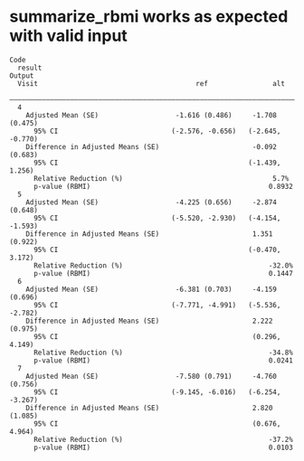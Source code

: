 # summarize_rbmi works as expected with valid input

    Code
      result
    Output
      Visit                                       ref                alt       
      —————————————————————————————————————————————————————————————————————————
      4                                                                        
        Adjusted Mean (SE)                   -1.616 (0.486)     -1.708 (0.475) 
          95% CI                            (-2.576, -0.656)   (-2.645, -0.770)
        Difference in Adjusted Means (SE)                       -0.092 (0.683) 
          95% CI                                               (-1.439, 1.256) 
          Relative Reduction (%)                                     5.7%      
          p-value (RBMI)                                            0.8932     
      5                                                                        
        Adjusted Mean (SE)                   -4.225 (0.656)     -2.874 (0.648) 
          95% CI                            (-5.520, -2.930)   (-4.154, -1.593)
        Difference in Adjusted Means (SE)                       1.351 (0.922)  
          95% CI                                               (-0.470, 3.172) 
          Relative Reduction (%)                                    -32.0%     
          p-value (RBMI)                                            0.1447     
      6                                                                        
        Adjusted Mean (SE)                   -6.381 (0.703)     -4.159 (0.696) 
          95% CI                            (-7.771, -4.991)   (-5.536, -2.782)
        Difference in Adjusted Means (SE)                       2.222 (0.975)  
          95% CI                                                (0.296, 4.149) 
          Relative Reduction (%)                                    -34.8%     
          p-value (RBMI)                                            0.0241     
      7                                                                        
        Adjusted Mean (SE)                   -7.580 (0.791)     -4.760 (0.756) 
          95% CI                            (-9.145, -6.016)   (-6.254, -3.267)
        Difference in Adjusted Means (SE)                       2.820 (1.085)  
          95% CI                                                (0.676, 4.964) 
          Relative Reduction (%)                                    -37.2%     
          p-value (RBMI)                                            0.0103     

